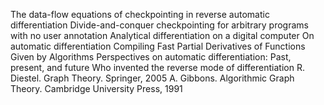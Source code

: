 The data-flow equations of checkpointing in reverse automatic differentiation
Divide-and-conquer checkpointing for arbitrary programs with no user annotation
Analytical differentiation on a digital computer
On automatic differentiation
Compiling Fast Partial Derivatives of Functions Given by Algorithms
Perspectives on automatic differentiation: Past, present, and future
Who invented the reverse mode of differentiation
R. Diestel. Graph Theory. Springer, 2005
A. Gibbons. Algorithmic Graph Theory. Cambridge University Press, 1991